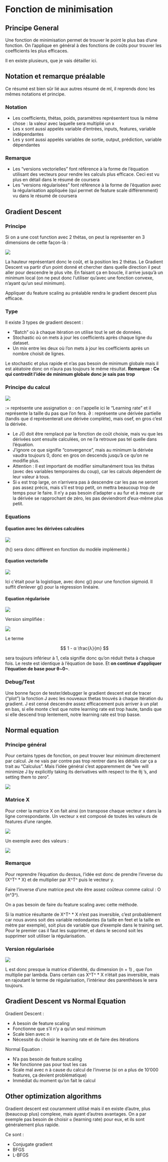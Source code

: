 # Fonction de minimisation

## Principe General

Une fonction de minimisation permet de trouver le point le plus bas d’une fonction. On l’applique en général à des fonctions de coûts pour trouver les coefficients les plus efficaces.

Il en existe plusieurs, que je vais détailler ici.

## Notation et remarque préalable

Ce résumé est bien sûr lié aux autres résumé de ml, il reprends donc les mêmes notations et principe.

### Notation

* Les coefficients, thétas, poids, paramètres représentent tous la même chose : la valeur avec laquelle sera multiplié un x
* Les x sont aussi appelés variable d’entrées, inputs, features, variable indépendantes
* Les y sont aussi appelés variables de sortie, output, prédiction, variable dépendantes

### Remarque

* Les “versions vectorielles” font référence à la forme de l’équation utilisant des vecteurs pour rendre les calculs plus efficace. Ceci est vu plus en détail dans le résumé de coursera
* Les “versions régularisées” font référence à la forme de l’équation avec la régularisation appliquée \(qui permet de feature scale différemment\) vu dans le résumé de coursera

## Gradient Descent

### Principe

Si on a une cost function avec 2 thétas, on peut la représenter en 3 dimensions de cette façon-là :

![](../../.gitbook/assets/gradient-descent.png)

La hauteur représentant donc le coût, et la position les 2 thétas. Le Gradient Descent va partir d’un point donné et chercher dans quelle direction il peut aller pour descendre le plus vite. En faisant ça en boucle, il arrive jusqu’à un minimum local \(on ne peut donc l’utiliser qu’avec une fonction convexe, n’ayant qu’un seul minimum\).

Appliquer du feature scaling au préalable rendra le gradient descent plus efficace.

### Type

Il existe 3 types de gradient descent :

* “Batch” où à chaque itération on utilise tout le set de données.
* Stochastic où on mets à jour les coefficients après chaque ligne du dataset.
* Un mix entre les deux où l’on mets à jour les coefficients après un nombre choisit de lignes.

Le stochastic et plus rapide et n’as pas besoin de minimum globale mais il est aléatoire donc on n’aura pas toujours le même résultat. **Remarque : Ce qui contredit l'idée de minimum globale donc je sais pas trop**

### Principe du calcul

![](../../.gitbook/assets/gradient_calcul.png)

:= représente une assignation α : on l'appelle ici le “Learning rate” et il représente la taille du pas que l’on fera. ∂ : représente une dérivée partielle \(tandis que d représenterait une dérivée complète\), mais osef, en gros c’est la dérivée.

* Le J\(\) doit être remplacé par la fonction de coût choisie, mais vu que les dérivées sont ensuite calculées, on ne l’a retrouve pas tel quelle dans l’équation.
* J’ignore ce que signifie “convergence”, mais au minimum la dérivée vaudra toujours 0, donc en gros on descends jusqu’à ce qu’on ne modifie plus.
* Attention : Il est important de modifier simultanément tous les thétas \(avec des variables temporaires du coup\), car les calculs dépendent de leur valeur à tous.
* Si `α` est trop large, on n’arrivera pas à descendre car les pas ne seront pas assez précis, mais s’il est trop petit, on mettra beaucoup trop de temps pour le faire. Il n’y a pas besoin d’adapter `α` au fur et à mesure car la dérivée se rapprochant de zéro, les pas deviendront d’eux-même plus petit.

### Equations

#### Équation avec les dérivées calculées

![](../../.gitbook/assets/equation_derivee.png)

\(h\(\) sera donc différent en fonction du modèle implémenté.\)

#### Equation vectorielle

![](../../.gitbook/assets/equation_vectorielle.png)

Ici c'était pour la logistique, avec donc g\(\) pour une fonction sigmoid. Il suffit d’enlever g\(\) pour la régression linéaire.

#### Equation régularisée

![](../../.gitbook/assets/equation_regularisee.png)

Version simplifiée :

![](../../.gitbook/assets/equation_simplifie.png)

Le terme

$$
1 - α \frac{λ}{m}
$$

sera toujours inférieur à 1, cela signifie donc qu’on réduit theta à chaque fois. Le reste est identique à l’équation de base. Et **on continue d’appliquer l’équation de base pour θ~0~**.

### Debug/Test

Une bonne façon de tester/debugger le gradient descent est de tracer \(“plot”\) la fonction J avec les nouveaux thetas trouvés à chaque itération du gradient. J est censé descendre assez efficacement puis arriver à un plat en bas, si elle monte c’est que notre learning rate est trop haute, tandis que si elle descend trop lentement, notre learning rate est trop basse.

## Normal equation

### Principe général

Pour certains types de fonction, on peut trouver leur minimum directement par calcul. Je ne vais par contre pas trop rentrer dans les détails car ça a trait au “Calculus”. Mais l’idée général c’est apparemment de “we will minimize J by explicitly taking its derivatives with respect to the θj ’s, and setting them to zero”.

![](../../.gitbook/assets/normal_equation.png)

### Matrice X

Pour créer la matrice X on fait ainsi \(on transpose chaque vecteur x dans la ligne correspondante. Un vecteur x est composé de toutes les valeurs de features d’une rangée.

![](../../.gitbook/assets/x_matrix.png)

Un exemple avec des valeurs :

![](../../.gitbook/assets/x_matrix_value.png)

### Remarque

Pour reprendre l’équation du dessus, l’idée est donc de prendre l’inverse du \(X^T^ \* X\) et de multiplier par X^T^ puis le vecteur y.

Faire l’inverse d’une matrice peut vite être assez coûteux comme calcul : O \(n^3^\).

On a pas besoin de faire du feature scaling avec cette méthode.

Si la matrice résultante de X^T^ \* X n’est pas inversible, c’est probablement car nous avons soit des variable redondantes \(la taille en feet et la taille en mètre par exemple\), soit plus de variable que d’exemple dans le training set. Pour le premier cas il faut les supprimer, et dans le second soit les supprimer soit utiliser la régularisation.

### Version régularisée

![](../../.gitbook/assets/regularisee.png)

L est donc presque la matrice d’identité, du dimension \(n + 1\) , que l’on multiplie par lambda. Dans certain cas X^T^ \* X n’était pas inversible, mais en rajoutant le terme de régularisation, l’intérieur des parenthèses le sera toujours.

## Gradient Descent vs Normal Equation

Gradient Descent :

* A besoin de feature scaling
* Fonctionne que s’il n’y a qu’un seul minimum
* Scale bien avec n
* Nécessité du choisir le learning rate et de faire des itérations

Normal Equation :

* N’a pas besoin de feature scaling
* Ne fonctionne pas pour tout les cas
* Scale mal avec n à cause du calcul de l’inverse \(si on a plus de 10’000 features, ça devient problématique\)
* Immédiat du moment qu’on fait le calcul

## Other optimization algorithms

Gradient descent est couramment utilisé mais il en existe d’autre, plus \(beaucoup plus\) complexe, mais ayant d’autres avantages. On a par exemple pas besoin de choisir `α` \(learning rate\) pour eux, et ils sont généralement plus rapide.

Ce sont :

* Conjugate gradient
* BFGS
* L-BFGS 

